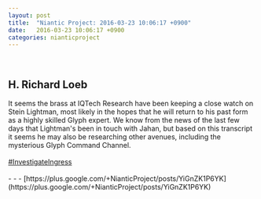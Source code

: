 ```yaml
---
layout: post
title:  "Niantic Project: 2016-03-23 10:06:17 +0900"
date:   2016-03-23 10:06:17 +0900
categories: nianticproject
---
```

<div class="shared"><br /><h2>H. Richard Loeb</h2>It seems the brass at IQTech Research have been keeping a close watch on Stein Lightman, most likely in the hopes that he will return to his past form as a highly skilled Glyph expert. We know from the news of the last few days that Lightman's been in touch with Jahan, but based on this transcript it seems he may also be researching other avenues, including the mysterious Glyph Command Channel.<br /><br /><a rel="nofollow" class="ot-hashtag" href="https://plus.google.com/s/%23InvestigateIngress">#InvestigateIngress</a><br /><br /></div>
- - -
[https://plus.google.com/+NianticProject/posts/YiGnZK1P6YK](https://plus.google.com/+NianticProject/posts/YiGnZK1P6YK)
